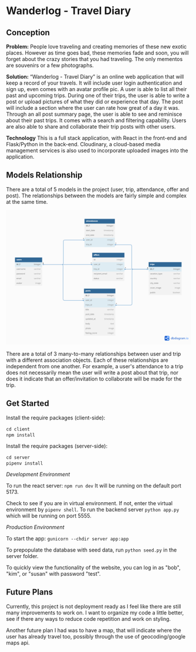 # Wanderlog - Travel Diary 
<!--https://wanderlog-pq6b.onrender.com/-->

## Conception
**Problem:** People love traveling and creating memories of these new exotic places. However as time goes bad, these memories fade and soon, you will forget about the crazy stories that you had traveling. The only mementos are souvenirs or a few photographs.

**Solution:** “Wanderlog - Travel Diary” is an online web application that will keep a record of your travels. It will include user login authentication and sign up, even comes with an avatar profile pic. A user is able to list all their past and upcoming trips. During one of their trips, the user is able to write a post or upload pictures of what they did or experience that day. The post will include a section where the user can rate how great of a day it was. Through an all post summary page, the user is able to see and reminisce about their past trips. It comes with a search and filtering capability. Users are also able to share and collaborate their trip posts with other users.

**Technology** This is a full stack application, with React in the front-end and Flask/Python in the back-end. Cloudinary, a cloud-based media management services is also used to incorporate uploaded images into the application.

## Models Relationship
There are a total of 5 models in the project (user, trip, attendance, offer and post). The relationships between the models are fairly simple and complex at the same time. 

![model](./server/travel%20diary%202%20(1).png)

There are a total of 3 many-to-many relationships between user and trip with a different association objects. Each of these relationships are independent from one another. For example, a user's attendance to a trip does not necessarily mean the user will write a post about that trip, nor does it indicate that an offer/invitation to collaborate will be made for the trip.

## Get Started

Install the require packages (client-side):
```
cd client
npm install
```
Install the require packages (server-side):
```
cd server
pipenv install
```
*Development Environment*

To run the react server: `npm run dev` 
It will be running on the default port 5173.

Check to see if you are in virtual environment. If not, enter the virtual environment by `pipenv shell`. To run the backend server `python app.py` which will be running on port 5555.

*Production Environment*

To start the app: `gunicorn --chdir server app:app`

To prepopulate the database with seed data, run `python seed.py` in the server folder.

To quickly view the functionality of the website, you can log in as "bob", "kim", or "susan" with password "test".

## Future Plans
Currently, this project is not deployment ready as I feel like there are still many improvements to work on. I want to organize my code a little better, see if there any ways to reduce code repetition and work on styling. 

Another future plan I had was to have a map, that will indicate where the user has already travel too, possibly through the use of geocoding/google maps api. 


